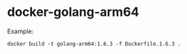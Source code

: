 # docker-golang-arm64
Example:<br>
```
docker build -t golang-arm64:1.6.3 -f Dockerfile.1.6.3 .
```
